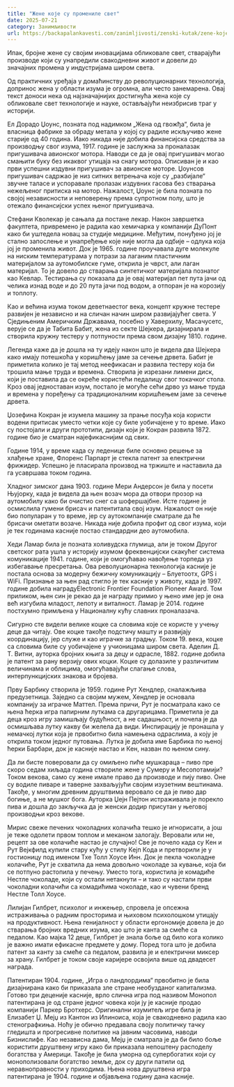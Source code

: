 ```yaml
---
title: "Жене које су промениле свет"
date: 2025-07-21
category: Занимљивости
url: https://backapalankavesti.com/zanimljivosti/zenski-kutak/zene-koje-su-promenile-svet/
---
```


Ипак, бројне жене су својим иновацијама обликовале свет, стварајући производе који су унапредили свакодневни живот и довели до значајних промена у индустријама широм света.

Од практичних уређаја у домаћинству до револуционарних технологија, допринос жена у области изума је огромна, али често занемарена. Овај текст доноси нека од најзначајнијих достигнућа жена које су обликовале свет технологије и науке, остављајући неизбрисив траг у историји.

Ел Дорадо Џоунс, позната под надимком „Жена од гвожђа“, била је власница фабрике за обраду метала у којој су радиле искључиво жене старије од 40 година. Иако никада није добила финансијска средства за производњу свог изума, 1917. године је заслужна за проналазак пригушивача авионског мотора. Наводи се да је овај пригушивач могао смањити буку без икаквог утицаја на снагу мотора. Описиван је и као први успешни издувни пригушивач за авионске моторе. Џоунсов пригушивач садржао је низ ситних ветрењача које су „разбијале“ звучне таласе и успоравале пролазак издувних гасова без стварања нежељеног притиска на мотор. Нажалост, Џоунс је била позната по својој независности и неповерењу према супротном полу, што је отежало финансијски успех њеног пригушивача.

Стефани Кволекар је сањала да постане лекар. Након завршетка факултета, привремено је радила као хемичарка у компанији ДуПонт како би уштедела новац за студије медицине. Међутим, понуђено јој је стално запослење и унапређење које није могла да одбије – одлука која јој је променила живот. Док је 1965. године проучавала дуге молекуле на ниским температурама у потрази за лаганим пластичним материјалом за аутомобилске гуме, открила је чврст, али лаган материјал. То је довело до стварања синтетичког материјала познатог као Кевлар. Тестирања су показала да је овај материјал пет пута јачи од челика изнад воде и до 20 пута јачи под водом, а отпоран је на корозију и топлоту.

Као и већина изума током деветнаестог века, концепт кружне тестере развијен је независно и на сличан начин широм развијајућег света. У Сједињеним Америчким Државама, посебно у Хаверхилу, Масачусетс, верује се да је Табита Бабит, жена из секте Шејкера, дизајнирала и створила кружну тестеру у потпуности према свом дизајну 1810. године.

Легенда каже да је дошла на ту идеју након што је видела два Шејкера како имају потешкоћа у коришћењу јаме за сечење дрвета. Бабит је приметила колико је тај метод неефикасан и развила тестеру која би трошила мање труда и времена. Створила је изрезани лимени диск, који је поставила да се окреће користећи педалицу свог токачког стола. Кроз овај једноставан изум, постало је могуће сећи дрво уз мање труда и времена у поређењу са традиционалним коришћењем јаме за сечење дрвета.

Џозефина Кокран је изумела машину за прање посуђа која користи водени притисак уместо четки које су биле уобичајене у то време. Иако су постојали и други прототипи, дизајн који је Кокран развила 1872. године био је сматран најефикаснијим од свих.

Године 1914, у време када су леденице биле основно решење за хлађење хране, Флоренс Парпарт је стекла патент за електрични фрижидер. Успешно је пласирала производ на тржиште и наставила да га усавршава током година.

Хладног зимског дана 1903. године Мери Андерсон је била у посети Њујорку, када је видела да њен возач мора да отвори прозор на аутомобилу како би очистио снег са шофершајбне. Исте године је осмислила гумени брисач и патентитала свој изум. Нажалост он није био популаран у то време, јер су аутокомпаније сматрале да ће брисачи ометати возаче. Никада није добила профит од свог изума, који је тек годинама касније постао стандардни део аутомобила.

Хеди Ламар била је позната холивудска глумица, али је током Другог светског рата ушла у историју изумом фреквенцијски скакућег система комуникације 1941. године, који је омогућавао навођење торпеда уз избегавање пресретања. Ова револуционарна технологија касније је постала основа за модерну бежичну комуникацију – Блуетоотх, GPS i WiFi. Признање за њен рад стигло је тек касније у животу, када је 1997. године добила наградуElectronic Frontier Foundation Pioneer Award. Том приликом, њен син је рекао да је награду примио у њено име јер је она већ изгубила младост, лепоту и виталност. Ламар је 2014. године постхумно примљена у Националну кућу славних проналазача.

Сигурно сте видели велике коцке са словима које се користе у учењу деце да читају. Ове коцке такође подстичу машту и развијају координацију, јер служе и као играчке за градњу. Током 19. века, коцке са словима биле су уобичајене у учионицама широм света. Аделин Д. Т. Витни, ауторка бројних књига за децу и одрасле, 1882. године добила је патент за рану верзију ових коцки. Коцке су долазиле у различитим величинама и облицима, омогућавајући слагање слова, интерпункцијских знакова и бројева.

Прву Барбику створила је 1959. године Рут Хендлер, сналажљива предузетница. Заједно са својим мужем, Хендлер је основала компанију за играчке Маттел. Према причи, Рут је посматрала како се њена ћерка игра папирним луткама са другарицама. Приметила је да деца кроз игру замишљају будућност, а не садашњост, и почела је да осмишљава лутку какву би желела да види. Инспирацију је пронашла у немачкој лутки која је првобитно била намењена одраслима, а коју је открила током једног путовања. Лутка је добила име Барбика по њеној ћерки Барбари, док је касније настао и Кен, назван по њеном сину.

Да ли бисте поверовали да су омиљено пиће мушкараца – пиво пре скоро седам хиљада година створиле жене у Сумеру и Месопотамији? Током векова, само су жене имале право да производе и пију пиво. Оне су водиле пиваре и таверне захваљујући својим изузетним вештинама. Такође, у многим древним друштвима веровало се да је пиво дар богиње, а не мушког бога. Ауторка Џејн Пејтон истраживала је порекло пива и дошла до закључка да је женски додир присутан у његовој производњи кроз векове.

Мирис свеже печених чоколадних колачића тешко је игнорисати, а још је теже одолети првом топлом и меканом залогају. Веровали или не, рецепт за ове колачиће настао је случајно! Све је почело када су Кен и Рут Вејкфилд купили стару кућу у стилу Кејп Кода и претворили је у гостионицу под именом Тхе Толл Хоусе Инн. Док је пекла чоколадне колачиће, Рут је схватила да нема довољно чоколаде за кување, која би се потпуно растопила у печењу. Уместо тога, користила је комадиће Нестле чоколаде, који су остали нетакнути – и тако су настали први чоколадни колачићи са комадићима чоколаде, као и чувени бренд Нестле Толл Хоусе.

Лилијан Гилбрет, психолог и инжењер, спровела је опсежна истраживања о радним просторима и њиховом психолошком утицају на продуктивност. Њена генијалност у области ергономије довела је до стварања бројних вредних изума, као што је канта за смеће са педалом. Као мајка 12 деце, Гилбрет је знала боље од било кога колико је важно имати ефикасне предмете у дому. Поред тога што је добила патент за канту за смеће са педалом, развила је и електрични миксер за храну. Гилбрет је током своје каријере освојила више од двадесет награда.

Патентиран 1904. године, „Игра о ландлордима“ првобитно је била дизајнирана како би приказала зле стране необузданог капитализма. Готово три деценије касније, врло слична игра под називом Монопол патентирана је од стране једног човека који ју је касније продао компанији Паркер Бротхерс. Оригинални изумитељ игре била је Елизабет Џ. Мејџ из Кантон из Илиноиса, која је свакодневно радила као стенографкиња. Ноћу је обично предавала своју политичку тачку гледишта и прогресивне политике на јавним часовима, наводи Бизнислифе. Као независна дама, Мејџ је сматрала је да би било боље користити друштвену игру како би приказала непоштену расподелу богатства у Америци. Такође је била уморна од супербогатих који су монополизовали богатство земље, док су други патили од неравноправности у приходима. Њена нова друштвена игра патентирана је 1904. године и објављена годину дана касније.
